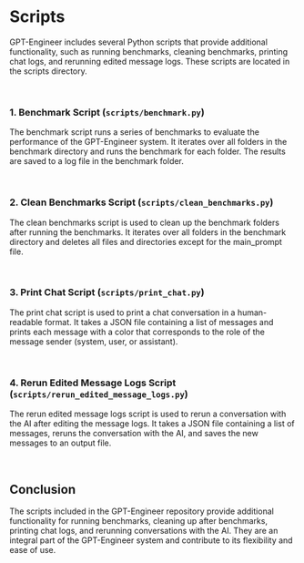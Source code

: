 # Scripts
GPT-Engineer includes several Python scripts that provide additional functionality, such as running benchmarks, cleaning benchmarks, printing chat logs, and rerunning edited message logs. These scripts are located in the scripts directory.

<br>

### 1. Benchmark Script (`scripts/benchmark.py`)
The benchmark script runs a series of benchmarks to evaluate the performance of the GPT-Engineer system. It iterates over all folders in the benchmark directory and runs the benchmark for each folder. The results are saved to a log file in the benchmark folder.

<br>

### 2. Clean Benchmarks Script (`scripts/clean_benchmarks.py`)
The clean benchmarks script is used to clean up the benchmark folders after running the benchmarks. It iterates over all folders in the benchmark directory and deletes all files and directories except for the main_prompt file.

<br>

### 3. Print Chat Script (`scripts/print_chat.py`)
The print chat script is used to print a chat conversation in a human-readable format. It takes a JSON file containing a list of messages and prints each message with a color that corresponds to the role of the message sender (system, user, or assistant).

<br>

### 4. Rerun Edited Message Logs Script (`scripts/rerun_edited_message_logs.py`)
The rerun edited message logs script is used to rerun a conversation with the AI after editing the message logs. It takes a JSON file containing a list of messages, reruns the conversation with the AI, and saves the new messages to an output file.

<br>

## Conclusion
The scripts included in the GPT-Engineer repository provide additional functionality for running benchmarks, cleaning up after benchmarks, printing chat logs, and rerunning conversations with the AI. They are an integral part of the GPT-Engineer system and contribute to its flexibility and ease of use.
